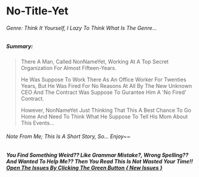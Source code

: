 # No-Title-Yet
###### Genre: Think It Yourself, I Lazy To Think What Is The Genre...
##### Summary:

> There A Man, Called NonNameYet, Working At A Top Secret Organization For Almost Fifteen-Years.
>  
> He Was Suppose To Work There As An Office Worker For Twenties Years, But He Was Fired For No Reasons At All By The New Unknown CEO And The Contract Was Suppose To Gurantee Him A 'No Fired' Contract.
>  
> However, NonNameYet Just Thinking That This A Best Chance To Go Home And Need To Think What He Suppose To Tell His Mom About This Events...

###### Note From Me; This Is A Short Story, So... Enjoy~~

##### You Find Something Weird?? Like Grammar Mistake?, Wrong Spelling?? And Wanted To Help Me?? Then You Read This Is Not Wasted Your Time!! [Open The Issues By Clicking The Green Button { New Issues }](https://github.com/Cynoser/No-Title-Yet/issues)
